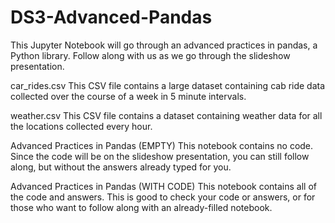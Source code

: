 # DS3-Advanced-Pandas

This Jupyter Notebook will go through an advanced practices in pandas, a Python library. Follow along with us as we go through the slideshow presentation.

car_rides.csv This CSV file contains a large dataset containing cab ride data collected over the course of a week in 5 minute intervals.

weather.csv This CSV file contains a dataset containing weather data for all the locations collected every hour.

Advanced Practices in Pandas (EMPTY) This notebook contains no code. Since the code will be on the slideshow presentation, you can still follow along, but without the answers already typed for you.

Advanced Practices in Pandas (WITH CODE) This notebook contains all of the code and answers. This is good to check your code or answers, or for those who want to follow along with an already-filled notebook.
